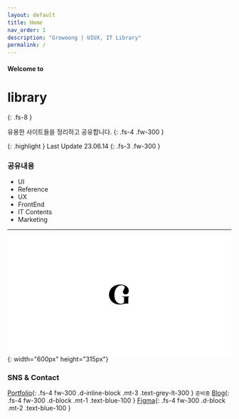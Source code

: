 ```yaml
---
layout: default
title: Home
nav_order: 1
description: "Growoong | UIUX, IT Library"
permalink: /
---
```


#### Welcome to
# library
{: .fs-8 }

유용한 사이트들을 정리하고 공유합니다.
{: .fs-4 .fw-300 }

{: .highlight }
Last Update 23.06.14
{: .fs-3 .fw-300 }

### 공유내용
- UI
- Reference
- UX
- FrontEnd
- IT Contents
- Marketing


---

![Growoong-main-image](/assets/images/og-image.png){: width="600px" height="315px"}
### SNS & Contact
[Portfolio](#){: .fs-4 fw-300 .d-inline-block .mt-3 .text-grey-lt-300 } `준비중`
[Blog](https://lifewebstudy.com/){: .fs-4 fw-300 .d-block .mt-1 .text-blue-100 }
[Figma](https://www.figma.com/@growoong){: .fs-4 fw-300 .d-block .mt-2 .text-blue-100 }

